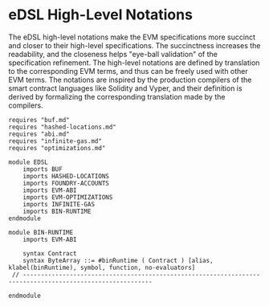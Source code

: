 eDSL High-Level Notations
=========================

The eDSL high-level notations make the EVM specifications more succinct and closer to their high-level specifications.
The succinctness increases the readability, and the closeness helps "eye-ball validation" of the specification refinement.
The high-level notations are defined by translation to the corresponding EVM terms, and thus can be freely used with other EVM terms.
The notations are inspired by the production compilers of the smart contract languages like Solidity and Vyper, and their definition is derived by formalizing the corresponding translation made by the compilers.

```k
requires "buf.md"
requires "hashed-locations.md"
requires "abi.md"
requires "infinite-gas.md"
requires "optimizations.md"

module EDSL
    imports BUF
    imports HASHED-LOCATIONS
    imports FOUNDRY-ACCOUNTS
    imports EVM-ABI
    imports EVM-OPTIMIZATIONS
    imports INFINITE-GAS
    imports BIN-RUNTIME
endmodule

module BIN-RUNTIME
    imports EVM-ABI

    syntax Contract
    syntax ByteArray ::= #binRuntime ( Contract ) [alias, klabel(binRuntime), symbol, function, no-evaluators]
 // ----------------------------------------------------------------------------------------------------------

endmodule
```
